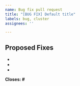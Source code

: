 ```yaml
---
name: Bug fix pull request
title: "[BUG FIX] Default title"
labels: bug, cluster
assignees: ''

---
```


## Proposed Fixes
  -
  -
  -

**Closes: #**

